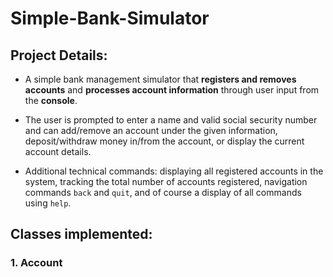 # Simple-Bank-Simulator

## Project Details:

- A simple bank management simulator that **registers and removes accounts** and **processes account information** through user input from the **console**. 

- The user is prompted to enter a name and valid social security number and can add/remove an account under the given information, deposit/withdraw money in/from the account, or display the current account details.

- Additional technical commands: displaying all registered accounts in the system, tracking the total number of accounts registered, navigation commands `back` and `quit`, and of course a display of all commands using `help`.

## Classes implemented:

### 1. Account
